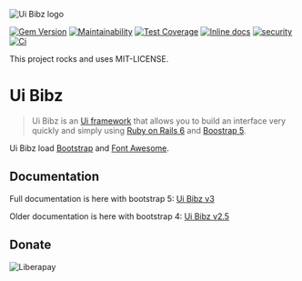 ![Ui Bibz logo](https://repository-images.githubusercontent.com/29547689/e29b2180-0d59-11eb-89f3-4541571d7c67)

[![Gem Version](https://badge.fury.io/rb/ui_bibz.svg)](https://badge.fury.io/rb/ui_bibz)
[![Maintainability](https://api.codeclimate.com/v1/badges/cfbe9828c32d69581534/maintainability)](https://codeclimate.com/github/thooams/ui_bibz/maintainability)
[![Test Coverage](https://api.codeclimate.com/v1/badges/cfbe9828c32d69581534/test_coverage)](https://codeclimate.com/github/thooams/ui_bibz/test_coverage)
[![Inline docs](http://inch-ci.org/github/thooams/ui_bibz.svg?branch=master)](http://inch-ci.org/github/thooams/ui_bibz)
[![security](https://hakiri.io/github/thooams/ui_bibz/main.svg)](https://hakiri.io/github/thooams/ui_bibz/main)
[![Ci](https://github.com/thooams/ui_bibz/workflows/CI/badge.svg)](https://github.com/thooams/ui_bibz/actions)

This project rocks and uses MIT-LICENSE.

# Ui Bibz
> Ui Bibz is an [Ui framework](https://en.wikipedia.org/wiki/CSS_framework)
> that allows you to build an interface very quickly and simply
> using [Ruby on Rails 6](http://rubyonrails.org/) and [Boostrap 5](http://getbootstrap.com/).

Ui Bibz load [Bootstrap](http://getbootstrap.com/) and [Font Awesome](http://fontawesome.io/).

## Documentation
Full documentation is here with bootstrap 5:
[Ui Bibz v3](http://hummel.link/ui-bibz/)

Older documentation is here with bootstrap 4:
[Ui Bibz v2.5](http://hummel.link/ui-bibz/docs/v2.5/)


## Donate
![Liberapay](https://img.shields.io/liberapay/patrons/Thomas.svg?logo=liberapay)
